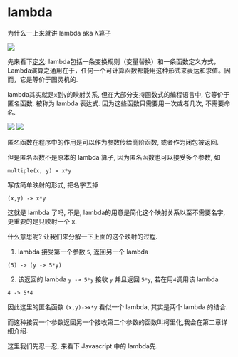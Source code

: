 # lambda

为什么一上来就讲 lambda aka λ算子

![](http://images.wikia.com/half-life/en/images/archive/3/3a/20120621181904!Lambda_reactor_complex_logo.png)

先来看下[定义](): lambda包括一条变换规则（变量替换）和一条函数定义方式，Lambda演算之通用在于，任何一个可计算函数都能用这种形式来表达和求值。因而，它是等价于图灵机的.

lambda其实就是`x`到`y`的映射关系, 但在大部分支持函数式的编程语言中, 它等价于匿名函数. 被称为 lambda 表达式. 因为这些函数只需要用一次或者几次, 不需要命名.

![](http://m.memegen.com/eo6ojw.jpg)
![](http://m.memegen.com/1qleyk.jpg)

匿名函数在程序中的作用是可以作为参数传给高阶函数, 或者作为闭包被返回.

但是匿名函数不是原本的 lambda 算子, 因为匿名函数也可以接受多个参数, 如
```
multiple(x, y) = x*y
```
写成简单映射的形式, 把名字去掉
```
(x,y) -> x*y
```
这就是 lambda 了吗, 不是, lambda的用意是简化这个映射关系以至不需要名字, 更重要的是只映射一个 x.

什么意思呢? 让我们来分解一下上面的这个映射的过程.

1. lambda 接受第一个参数 `5`, 返回另一个 lambda
```
(5) -> (y -> 5*y)
```
2. 该返回的 lambda `y -> 5*y` 接收 `y` 并且返回 `5*y`, 若在用`4`调用该 lambda
```
4 -> 5*4
```

因此这里的匿名函数 `(x,y)->x*y` 看似一个 lambda, 其实是两个 lambda 的结合.

而这种接受一个参数返回另一个接收第二个参数的函数叫柯里化,我会在第二章详细介绍.

这里我们先忍一忍, 来看下 Javascript 中的 lambda先.

